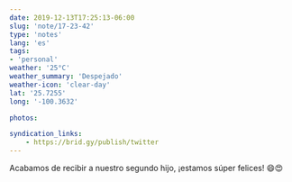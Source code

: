```yaml
---
date: 2019-12-13T17:25:13-06:00
slug: 'note/17-23-42'
type: 'notes'
lang: 'es'
tags:
- 'personal'
weather: '25°C'
weather_summary: 'Despejado'
weather-icon: 'clear-day'
lat: '25.7255'
long: '-100.3632'

photos:

syndication_links:
    - https://brid.gy/publish/twitter
---
```

Acabamos de recibir a nuestro segundo hijo, ¡estamos súper felices! 😄😍 

